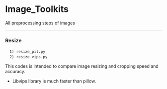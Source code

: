 # Image_Toolkits
All preprocessing steps of images

***

### Resize

&emsp;`1) resize_pil.py`<br>
&emsp;`2) resize_vips.py`

This codes is intended to compare image resizing and cropping speed and accuracy.
 - Libvips library is much faster than pillow.
